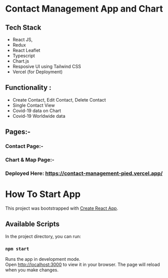 # Contact Management App and Chart

## Tech Stack

- React JS,
- Redux
- React Leaflet
- Typescript
- Chart.js
- Resposive UI using Tailwind CSS
- Vercel (for Deployment)

## Functionality :

- Create Contact, Edit Contact, Delete Contact
- Single Contact View
- Covid-19 data on Chart
- Covid-19 Worldwide data

## Pages:-

### Contact Page:-

### Chart & Map Page:-

### Deployed Here: https://contact-management-pied.vercel.app/
# How To Start App

This project was bootstrapped with [Create React App](https://github.com/facebook/create-react-app).

## Available Scripts

In the project directory, you can run:

### `npm start`

Runs the app in development mode.\
Open [http://localhost:3000](http://localhost:3000) to view it in your browser.
The page will reload when you make changes.
